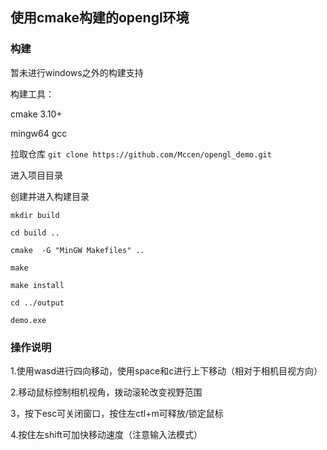 ## 使用cmake构建的opengl环境

### 构建

暂未进行windows之外的构建支持

构建工具：

cmake 3.10+

mingw64 gcc

拉取仓库  `git clone https://github.com/Mccen/opengl_demo.git`

进入项目目录

创建并进入构建目录

`mkdir build`

`cd build ..`

`cmake  -G "MinGW Makefiles" ..`

`make`

`make install`

`cd ../output`

`demo.exe`


### 操作说明
1.使用wasd进行四向移动，使用space和c进行上下移动（相对于相机目视方向）

2.移动鼠标控制相机视角，拨动滚轮改变视野范围

3，按下esc可关闭窗口，按住左ctl+m可释放/锁定鼠标

4.按住左shift可加快移动速度（注意输入法模式）